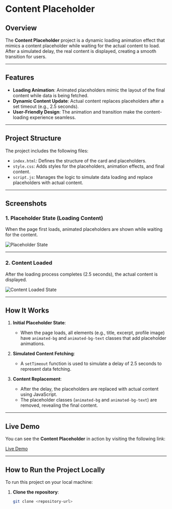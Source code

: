 # Content Placeholder

## Overview

The **Content Placeholder** project is a dynamic loading animation effect that mimics a content placeholder while waiting for the actual content to load. After a simulated delay, the real content is displayed, creating a smooth transition for users.

---

## Features

- **Loading Animation**: Animated placeholders mimic the layout of the final content while data is being fetched.
- **Dynamic Content Update**: Actual content replaces placeholders after a set timeout (e.g., 2.5 seconds).
- **User-Friendly Design**: The animation and transition make the content-loading experience seamless.

---

## Project Structure

The project includes the following files:

- `index.html`: Defines the structure of the card and placeholders.
- `style.css`: Adds styles for the placeholders, animation effects, and final content.
- `script.js`: Manages the logic to simulate data loading and replace placeholders with actual content.

---

## Screenshots

### 1. Placeholder State (Loading Content)

When the page first loads, animated placeholders are shown while waiting for the content.

![Placeholder State](image1.png)

---

### 2. Content Loaded

After the loading process completes (2.5 seconds), the actual content is displayed.

![Content Loaded State](image2.png)

---

## How It Works

1. **Initial Placeholder State**:
   - When the page loads, all elements (e.g., title, excerpt, profile image) have `animated-bg` and `animated-bg-text` classes that add placeholder animations.

2. **Simulated Content Fetching**:
   - A `setTimeout` function is used to simulate a delay of 2.5 seconds to represent data fetching.

3. **Content Replacement**:
   - After the delay, the placeholders are replaced with actual content using JavaScript.
   - The placeholder classes (`animated-bg` and `animated-bg-text`) are removed, revealing the final content.

---

## Live Demo

You can see the **Content Placeholder** in action by visiting the following link:

[Live Demo](https://imtahirnaseer.github.io/Content-Placeholder/)

---

## How to Run the Project Locally

To run this project on your local machine:

1. **Clone the repository**:
   ```bash
   git clone <repository-url>
